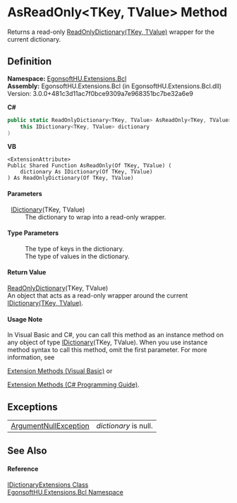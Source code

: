 # AsReadOnly&lt;TKey, TValue&gt; Method


Returns a read-only <a href="https://learn.microsoft.com/dotnet/api/system.collections.objectmodel.readonlydictionary-2" target="_blank" rel="noopener noreferrer">ReadOnlyDictionary(TKey, TValue)</a> wrapper for the current dictionary.



## Definition
**Namespace:** <a href="N_EgonsoftHU_Extensions_Bcl.md">EgonsoftHU.Extensions.Bcl</a>  
**Assembly:** EgonsoftHU.Extensions.Bcl (in EgonsoftHU.Extensions.Bcl.dll) Version: 3.0.0+481c3d11ac7f0bce9309a7e968351bc7be32a6e9

**C#**
``` C#
public static ReadOnlyDictionary<TKey, TValue> AsReadOnly<TKey, TValue>(
	this IDictionary<TKey, TValue> dictionary
)

```
**VB**
``` VB
<ExtensionAttribute>
Public Shared Function AsReadOnly(Of TKey, TValue) ( 
	dictionary As IDictionary(Of TKey, TValue)
) As ReadOnlyDictionary(Of TKey, TValue)
```



#### Parameters
<dl><dt>  <a href="https://learn.microsoft.com/dotnet/api/system.collections.generic.idictionary-2" target="_blank" rel="noopener noreferrer">IDictionary</a>(TKey, TValue)</dt><dd>The dictionary to wrap into a read-only wrapper.</dd></dl>

#### Type Parameters
<dl><dt /><dd>The type of keys in the dictionary.</dd><dt /><dd>The type of values in the dictionary.</dd></dl>

#### Return Value
<a href="https://learn.microsoft.com/dotnet/api/system.collections.objectmodel.readonlydictionary-2" target="_blank" rel="noopener noreferrer">ReadOnlyDictionary</a>(TKey, TValue)  
An object that acts as a read-only wrapper around the current <a href="https://learn.microsoft.com/dotnet/api/system.collections.generic.idictionary-2" target="_blank" rel="noopener noreferrer">IDictionary(TKey, TValue)</a>.

#### Usage Note
In Visual Basic and C#, you can call this method as an instance method on any object of type <a href="https://learn.microsoft.com/dotnet/api/system.collections.generic.idictionary-2" target="_blank" rel="noopener noreferrer">IDictionary</a>(TKey, TValue). When you use instance method syntax to call this method, omit the first parameter. For more information, see <a href="https://docs.microsoft.com/dotnet/visual-basic/programming-guide/language-features/procedures/extension-methods" target="_blank" rel="noopener noreferrer">

Extension Methods (Visual Basic)</a> or <a href="https://docs.microsoft.com/dotnet/csharp/programming-guide/classes-and-structs/extension-methods" target="_blank" rel="noopener noreferrer">

Extension Methods (C# Programming Guide)</a>.

## Exceptions
<table>
<tr>
<td><a href="https://learn.microsoft.com/dotnet/api/system.argumentnullexception" target="_blank" rel="noopener noreferrer">ArgumentNullException</a></td>
<td><em>dictionary</em> is null.</td></tr>
</table>

## See Also


#### Reference
<a href="T_EgonsoftHU_Extensions_Bcl_IDictionaryExtensions.md">IDictionaryExtensions Class</a>  
<a href="N_EgonsoftHU_Extensions_Bcl.md">EgonsoftHU.Extensions.Bcl Namespace</a>  
